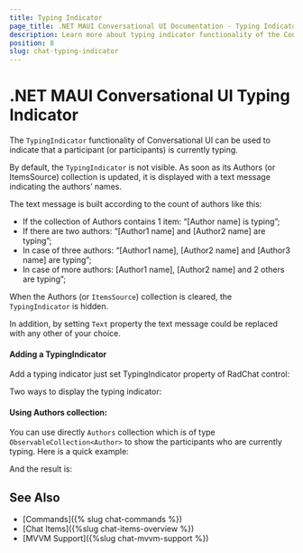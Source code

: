 ```yaml
---
title: Typing Indicator
page_title: .NET MAUI Conversational UI Documentation - Typing Indicator
description: Learn more about typing indicator functionality of the Conversational UI
position: 8
slug: chat-typing-indicator
---
```


# .NET MAUI Conversational UI Typing Indicator

The `TypingIndicator` functionality of Conversational UI can be used to indicate that a participant (or participants) is currently typing.

By default, the `TypingIndicator` is not visible. As soon as its Authors (or ItemsSource) collection is updated, it is displayed with a text message indicating the authors’ names. 

The text message is built according to the count of authors like this:

* If the collection of Authors contains 1 item: “[Author name] is typing”;
* If there are two authors: “[Author1 name] and [Author2 name] are typing”;
* In case of three authors: “[Author1 name], [Author2 name] and [Author3 name] are typing”;
* In case of more authors: [Author1 name], [Author2 name] and 2 others are typing”;

When the Authors (or `ItemsSource`) collection is cleared, the `TypingIndicator` is hidden.

In addition, by setting `Text` property the text message could be replaced with any other of your choice.

#### Adding a TypingIndicator

Add a typing indicator just set TypingIndicator property of RadChat control:

<snippet id='chat-typingindicator-xaml' />
	
Two ways to display the typing indicator:

#### Using Authors collection:

You can use directly `Authors` collection which is of type `ObservableCollection<Author>` to show the participants who are currently typing. Here is a quick example:

<snippet id='chat-typingindicator-authors-code' />

And the result is:

## See Also

- [Commands]({% slug chat-commands %})
- [Chat Items]({%slug chat-items-overview %})
- [MVVM Support]({%slug chat-mvvm-support %})
